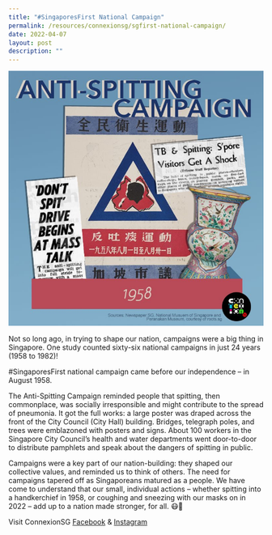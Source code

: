 ```yaml
---
title: "#SingaporesFirst National Campaign"
permalink: /resources/connexionsg/sgfirst-national-campaign/
date: 2022-04-07
layout: post
description: ""
---
```

![](/images/fb%20image%20(old).jpg)

Not so long ago, in trying to shape our nation, campaigns were a big thing in Singapore. One study counted sixty-six national campaigns in just 24 years (1958 to 1982)!

#SingaporesFirst national campaign came before our independence – in August 1958.

The Anti-Spitting Campaign reminded people that spitting, then commonplace, was socially irresponsible and might contribute to the spread of pneumonia. It got the full works: a large poster was draped across the front of the City Council (City Hall) building. Bridges, telegraph poles, and trees were emblazoned with posters and signs. About 100 workers in the Singapore City Council’s health and water departments went door-to-door to distribute pamphlets and speak about the dangers of spitting in public.

Campaigns were a key part of our nation-building: they shaped our collective values, and reminded us to think of others. The need for campaigns tapered off as Singaporeans matured as a people. We have come to understand that our small, individual actions – whether spitting into a handkerchief in 1958, or coughing and sneezing with our masks on in 2022 – add up to a nation made stronger, for all. 😷🤧

Visit ConnexionSG [Facebook](https://www.facebook.com/ConnexionSG) & [Instagram](https://www.instagram.com/connexionsg/)
